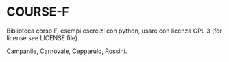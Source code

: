 # COURSE-F
Biblioteca corso F,
esempi esercizi con python, usare con licenza GPL 3 (for license see LICENSE file).



Campanile, Carnovale, Cepparulo, Rossini.
